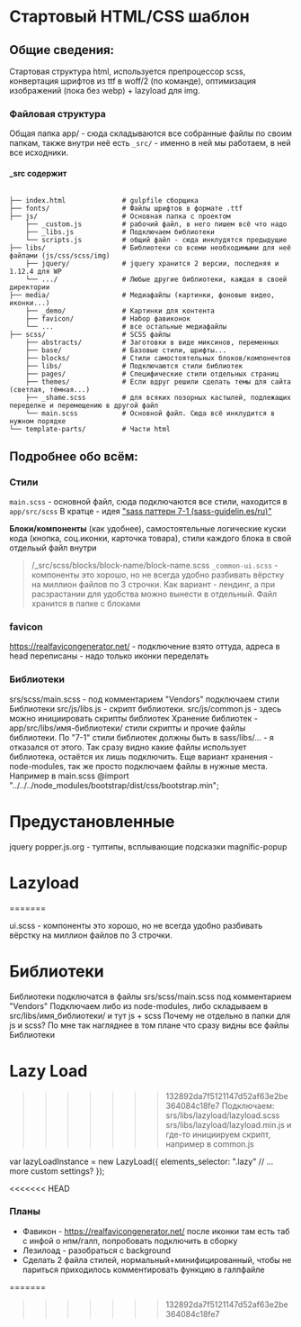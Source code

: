 Стартовый HTML/CSS шаблон
==============================

Общие сведения:
------------------------------
Стартовая структура html, используется препроцессор scss, конвертация шрифтов из ttf в woff/2 (по команде), 
оптимизация изображений (пока без webp) + lazyload для img.

### Файловая структура
Общая папка app/ - сюда складываются все собранные файлы по своим папкам,
также внутри неё есть `_src/` - именно в ней мы работаем, в ней все исходники.
#### _src содержит
<pre><code>
├── index.html              # gulpfile сборщика
├── fonts/                  # Файлы шрифтов в формате .ttf
├── js/                     # Основная папка с проектом
    ├── _custom.js          # рабочий файл, в него пишем всё что надо
    ├── _libs.js            # Подключаем библиотеки
    └── scripts.js          # общий файл - сюда инклудятся предыдущие
├── libs/                   # Библиотеки со всеми необходимыми для неё файлами (js/css/scss/img)
    ├── jquery/             # jquery хранится 2 версии, последняя и 1.12.4 для WP
    └── .../                # Любые другие библиотеки, каждая в своей директории
├── media/                  # Медиафайлы (картинки, фоновые видео, иконки...)
    ├── _demo/              # Картинки для контента
    ├── favicon/            # Набор фавиконок
    └── ...                 # все остальные медиафайлы
├── scss/                   # SCSS файлы
    ├── abstracts/          # Заготовки в виде миксинов, переменных
    ├── base/               # Базовые стили, шрифты...
    ├── blocks/             # Стили самостоятельных блоков/компонентов
    ├── libs/               # Подключаются стили библиотек
    ├── pages/              # Специфические стили отдельных страниц
    ├── themes/             # Если вдруг решили сделать темы для сайта (светлая, тёмная...)
    ├── _shame.scss         # для всяких позорных кастылей, подлежащих переделке и перемещению в другой файл
    └── main.scss           # Основной файл. Сюда всё инклудится в нужном порядке
└── template-parts/         # Части html
</code></pre>



Подробнее обо всём:
------------------------------
### Стили
`main.scss` - основной файл, сюда подключаются все стили, находится в `app/src/scss`
В кратце - идея ["sass паттерн 7-1 (sass-guidelin.es/ru)"](https://sass-guidelin.es/ru/#section-36) 

**Блоки/компоненты** (как удобнее),  самостоятельные логические куски кода (кнопка, соц.иконки, карточка товара),
стили каждого блока в свой отдельый файл внутри 
> /_src/scss/blocks/block-name/block-name.scss
`_common-ui.scss` - компоненты это хорошо, но не всегда удобно разбивать вёрстку
на миллион файлов по 3 строчки. Как вариант - лендинг, а при расзрастании для удобства можно вынести в отдельный.
Файл хранится в папке с блоками


### favicon
https://realfavicongenerator.net/ - подключение взято оттуда, 
адреса в head переписаны - надо только иконки переделать




### Библиотеки
srs/scss/main.scss - под комментарием "Vendors" подключаем стили Библиотеки
src/js/libs.js - скрипт библиотеки.
src/js/common.js - здесь можно инициировать скрипты библиотек
Хранение библиотек - app/src/libs/имя-библиотеки/ стили скрипты и прочие файлы библиотеки.
По "7-1" стили библиотек должны быть в sass/libs/... - я отказался от этого. 
Так сразу видно какие файлы использует библиотека, остаётся их лишь подключить.
Еще вариант хранения - node-modules, так же просто подключаем файлы в нужные места.
Например в main.scss @import "../../../node_modules/bootstrap/dist/css/bootstrap.min"; 

# Предустановленные
jquery
popper.js.org - тултипы, всплывающие подсказки
magnific-popup

# Lazyload
=======


ui.scss - компоненты это хорошо, но не всегда удобно разбивать вёрстку на миллион файлов по 3 строчки.

# Библиотеки
Библиотеки подключатся в файлы srs/scss/main.scss под комментарием "Vendors"
Подключаем либо из node-modules, либо складываем в src/libs/имя_библиотеки/ и тут js + scss
Почему не отдельно в папки для js и scss? По мне так нагляднее в том плане что сразу видны все файлы Библиотеки

# Lazy Load
>>>>>>> 132892da7f5121147d52af63e2be364084c18fe7
Подключаем:
srs/libs/lazyload/lazyload.scss
srs/libs/lazyload/lazyload.min.js
и где-то инициируем скрипт, например в common.js

var lazyLoadInstance = new LazyLoad({
    elements_selector: ".lazy"
    // ... more custom settings?
});





<<<<<<< HEAD
### Планы
- Фавикон - https://realfavicongenerator.net/ после иконки там есть таб с инфой о нпм/галп, попробовать подключить в сборку
- Лезилоад - разобраться с background
- Сделать 2 файла стилей, нормальный+минифицированный, чтобы не париться приходилось комментировать функцию в галпфайле


=======
>>>>>>> 132892da7f5121147d52af63e2be364084c18fe7

